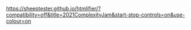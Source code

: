 <https://sheeptester.github.io/htmlifier/?compatibility=off&title=2021ComplexityJam&start-stop-controls=on&use-colour=on>
